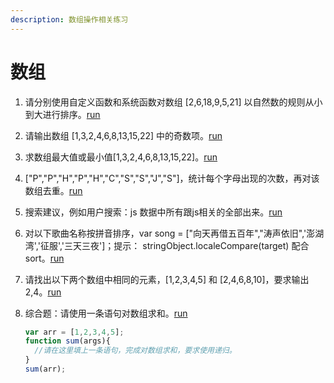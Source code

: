 ```yaml
---
description: 数组操作相关练习
---
```


# 数组

1. 请分别使用自定义函数和系统函数对数组 [2,6,18,9,5,21]  以自然数的规则从小到大进行排序。[run](https://jsbin.com/yufezub/edit?html,js,console)<br/>

2. 请输出数组 [1,3,2,4,6,8,13,15,22] 中的奇数项。[run]()<br/>

3. 求数组最大值或最小值[1,3,2,4,6,8,13,15,22]。[run]()<br/>

4. ["P","P","H","P","H","C","S","S","J","S"]，统计每个字母出现的次数，再对该数组去重。[run]()<br/>

5. 搜索建议，例如用户搜索：js 数据中所有跟js相关的全部出来。[run]()<br/>

6. 对以下歌曲名称按拼音排序，var song = ["向天再借五百年","涛声依旧",'澎湖湾','征服','三天三夜']；提示： stringObject.localeCompare(target) 配合sort。[run]()<br/>

7. 请找出以下两个数组中相同的元素，[1,2,3,4,5] 和 [2,4,6,8,10]，要求输出 2,4。[run]()<br/>

8. 综合题：请使用一条语句对数组求和。[run]()

   ```js
   var arr = [1,2,3,4,5];
   function sum(args){	
     //请在这里填上一条语句，完成对数组求和，要求使用递归。
   }
   sum(arr); 
   ```

   

     